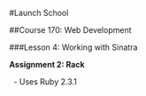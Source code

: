 #Launch School

##Course 170: Web Development

###Lesson 4: Working with Sinatra

**Assignment 2: Rack**

 
\- Uses Ruby 2.3.1

